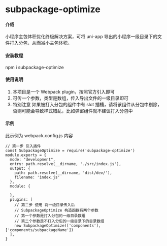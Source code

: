 # subpackage-optimize

#### 介绍
小程序主包体积优化终极解决方案，可将 uni-app 导出的小程序一级目录下的文件打入分包，从而减小主包体积。

#### 安装教程

npm i subpackage-optimize

#### 使用说明

1.  本项目是一个 Webpack plugin，按照官方引入即可
2.  可传一个参数，类型是数组，传入导出文件的一级目录即可
3.  特别注意 如果被打入分包的组件中有 slot 插槽，请将该组件从分包中剔除，否则可能会导致样式错乱，比如弹窗组件就不建议打入分包中

#### 示例

此示例为 webpack.config.js 内容

```
// 第一步 引入插件
const SubpackageOptimize = require('subpackage-optimize')
module.exports = {
  mode: "development",
  entry: path.resolve(__dirname, './src/index.js'),
  output: {
    path: path.resolve(__dirname, 'dist/dev/'),
    filename: 'index.js'
  },
  module: {

  },
  plugins: [
    // 第二步 使用 将一级目录传入后
    // SubpackageOptimize 构造函数有两个参数
    // 第一个参数是打入分包的一级目录数组
    // 第二个参数是不打入分包的一级目录下的目录数组
    new SubpackageOptimize(['components'],['components/subpackageName'])
  ],
}
```





